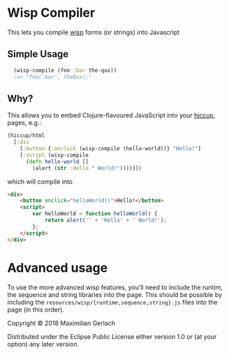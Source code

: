 # Wisp Compiler

This lets you compile [wisp](https://gozala.github.io/wisp/) forms (or strings) into Javascript

## Simple Usage
```clojure
  (wisp-compile (foo :bar the-qux))
  ;=> "foo('bar', theQux);"
```

## Why?
This allows you to embed Clojure-flavoured JavaScript into your [hiccup](http://weavejester.github.io/hiccup/), pages, e.g.:

```clojure
(hiccup/html
  [:div
    [:button {:onclick (wisp-compile (hello-world))} "Hello!"]
    [:script (wisp-compile
      (defn hello-world []
        (alert (str :Hello " World!"))))]])
```

which will compile into
```html
<div>
    <button onclick="helloWorld()">Hello!</button>
    <script>
        var helloWorld = function helloWorld() {
            return alert('' + 'Hello' + ' World!');
        };
    </script>
</div>
```

# Advanced usage
To use the more advanced wisp features, you'll need to include the runtim, the sequence and string libraries into the page. This should be possible by including the `resources/wisp/{runtime,sequence,string}.js` files into the page (in this order).


Copyright © 2018 Maximilian Gerlach

Distributed under the Eclipse Public License either version 1.0 or (at
your option) any later version.
